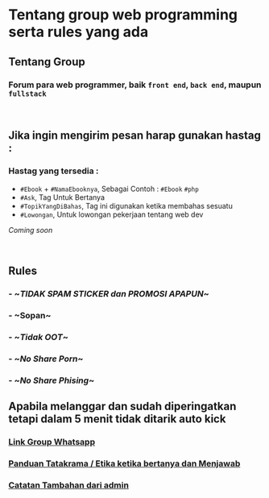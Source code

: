 # Tentang group web programming serta rules yang ada

## Tentang Group

### Forum para web programmer, baik `front end`, `back end`, maupun `fullstack`

<br>

## Jika ingin mengirim pesan harap gunakan hastag :

### Hastag yang tersedia :

- `#Ebook` + `#NamaEbooknya`, Sebagai Contoh : `#Ebook` `#php`
- `#Ask`, Tag Untuk Bertanya
- `#TopikYangDiBahas`, Tag ini digunakan ketika membahas sesuatu
- `#Lowongan`, Untuk lowongan pekerjaan tentang web dev 

_Coming soon_

<br>

## Rules

### - ~_TIDAK SPAM STICKER dan PROMOSI APAPUN_~
### - ~Sopan~
### - ~_Tidak OOT_~
### - ~_No Share Porn_~
### - ~_No Share Phising_~

## Apabila melanggar dan sudah diperingatkan tetapi dalam 5 menit tidak ditarik auto kick

### [Link Group Whatsapp](https://bit.ly/3clUeFV)

### [Panduan Tatakrama / Etika ketika bertanya dan Menjawab](https://pastebin.com/n6vcH3eD)

### [Catatan Tambahan dari admin](https://pastebin.com/1qFJPzn4)
